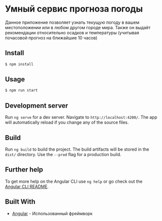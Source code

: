 # Умный сервис прогноза погоды

Данное приложение позволяет узнать текущую погоду в вашем местоположении или в любом другом городе мира. Также он выдаёт рекомендации относительно осадков и температуры (учитывая почасовой прогноз на ближайшие 10 часов)

## Install

```sh
$ npm install
```

## Usage

```sh
$ npm run start
```

## Development server

Run `ng serve` for a dev server. Navigate to `http://localhost:4200/`. The app will automatically reload if you change any of the source files.

## Build

Run `ng build` to build the project. The build artifacts will be stored in the `dist/` directory. Use the `--prod` flag for a production build.

## Further help

To get more help on the Angular CLI use `ng help` or go check out the [Angular CLI README](https://github.com/angular/angular-cli/blob/master/README.md).

## Built With

* [Angular](http://angular.io/) - Использованный фреймворк
